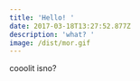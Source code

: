 ```yaml
---
title: 'Hello! '
date: 2017-03-18T13:27:52.877Z
description: 'what? '
image: /dist/mor.gif
---
```


cooolit isno?